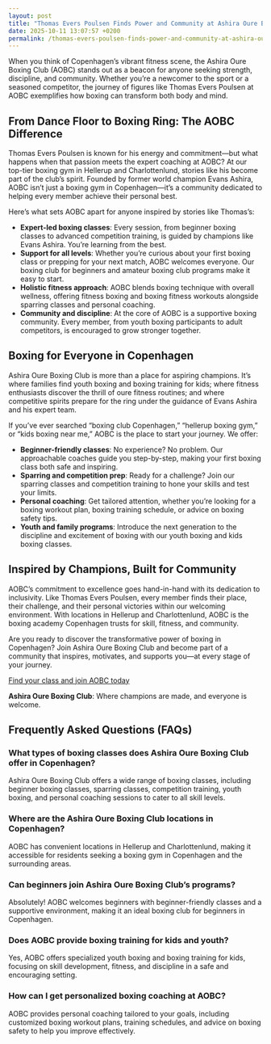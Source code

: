 ```yaml
---
layout: post
title: "Thomas Evers Poulsen Finds Power and Community at Ashira Oure Boxing Club"
date: 2025-10-11 13:07:57 +0200
permalink: /thomas-evers-poulsen-finds-power-and-community-at-ashira-oure-boxing-club/
---
```

When you think of Copenhagen’s vibrant fitness scene, the Ashira Oure Boxing Club (AOBC) stands out as a beacon for anyone seeking strength, discipline, and community. Whether you’re a newcomer to the sport or a seasoned competitor, the journey of figures like Thomas Evers Poulsen at AOBC exemplifies how boxing can transform both body and mind.

## From Dance Floor to Boxing Ring: The AOBC Difference

Thomas Evers Poulsen is known for his energy and commitment—but what happens when that passion meets the expert coaching at AOBC? At our top-tier boxing gym in Hellerup and Charlottenlund, stories like his become part of the club’s spirit. Founded by former world champion Evans Ashira, AOBC isn’t just a boxing gym in Copenhagen—it’s a community dedicated to helping every member achieve their personal best.

Here’s what sets AOBC apart for anyone inspired by stories like Thomas’s:

- **Expert-led boxing classes**: Every session, from beginner boxing classes to advanced competition training, is guided by champions like Evans Ashira. You’re learning from the best.
- **Support for all levels**: Whether you’re curious about your first boxing class or prepping for your next match, AOBC welcomes everyone. Our boxing club for beginners and amateur boxing club programs make it easy to start.
- **Holistic fitness approach**: AOBC blends boxing technique with overall wellness, offering fitness boxing and boxing fitness workouts alongside sparring classes and personal coaching.
- **Community and discipline**: At the core of AOBC is a supportive boxing community. Every member, from youth boxing participants to adult competitors, is encouraged to grow stronger together.

## Boxing for Everyone in Copenhagen

Ashira Oure Boxing Club is more than a place for aspiring champions. It’s where families find youth boxing and boxing training for kids; where fitness enthusiasts discover the thrill of oure fitness routines; and where competitive spirits prepare for the ring under the guidance of Evans Ashira and his expert team.

If you’ve ever searched “boxing club Copenhagen,” “hellerup boxing gym,” or “kids boxing near me,” AOBC is the place to start your journey. We offer:

- **Beginner-friendly classes**: No experience? No problem. Our approachable coaches guide you step-by-step, making your first boxing class both safe and inspiring.
- **Sparring and competition prep**: Ready for a challenge? Join our sparring classes and competition training to hone your skills and test your limits.
- **Personal coaching**: Get tailored attention, whether you’re looking for a boxing workout plan, boxing training schedule, or advice on boxing safety tips.
- **Youth and family programs**: Introduce the next generation to the discipline and excitement of boxing with our youth boxing and kids boxing classes.

## Inspired by Champions, Built for Community

AOBC’s commitment to excellence goes hand-in-hand with its dedication to inclusivity. Like Thomas Evers Poulsen, every member finds their place, their challenge, and their personal victories within our welcoming environment. With locations in Hellerup and Charlottenlund, AOBC is the boxing academy Copenhagen trusts for skill, fitness, and community.

Are you ready to discover the transformative power of boxing in Copenhagen? Join Ashira Oure Boxing Club and become part of a community that inspires, motivates, and supports you—at every stage of your journey.

[Find your class and join AOBC today](https://www.ashiraoure.com/)

**Ashira Oure Boxing Club**: Where champions are made, and everyone is welcome.

## Frequently Asked Questions (FAQs)

### What types of boxing classes does Ashira Oure Boxing Club offer in Copenhagen?
Ashira Oure Boxing Club offers a wide range of boxing classes, including beginner boxing classes, sparring classes, competition training, youth boxing, and personal coaching sessions to cater to all skill levels.

### Where are the Ashira Oure Boxing Club locations in Copenhagen?
AOBC has convenient locations in Hellerup and Charlottenlund, making it accessible for residents seeking a boxing gym in Copenhagen and the surrounding areas.

### Can beginners join Ashira Oure Boxing Club’s programs?
Absolutely! AOBC welcomes beginners with beginner-friendly classes and a supportive environment, making it an ideal boxing club for beginners in Copenhagen.

### Does AOBC provide boxing training for kids and youth?
Yes, AOBC offers specialized youth boxing and boxing training for kids, focusing on skill development, fitness, and discipline in a safe and encouraging setting.

### How can I get personalized boxing coaching at AOBC?
AOBC provides personal coaching tailored to your goals, including customized boxing workout plans, training schedules, and advice on boxing safety to help you improve effectively.

<script type="application/ld+json">
{
  "@context": "https://schema.org",
  "@type": "BlogPosting",
  "headline": "Thomas Evers Poulsen Finds Power and Community at Ashira Oure Boxing Club",
  "description": "Explore how Thomas Evers Poulsen’s journey at Ashira Oure Boxing Club (AOBC) in Copenhagen exemplifies the transformative power of boxing for beginners, fitness enthusiasts, and competitive boxers.",
  "author": {
    "@type": "Person",
    "name": "Ashira Oure"
  },
  "publisher": {
    "@type": "Person",
    "name": "Ashira Oure"
  },
  "mainEntityOfPage": {
    "@type": "WebPage",
    "@id": "https://www.ashiraoure.com/blog/thomas-evers-poulsen-ashira-oure-boxing-club"
  },
  "datePublished": "2024-06-01",
  "dateModified": "2024-06-01",
  "keywords": "ashira oure boxing club, ashira oure, aobc, evans ashira, ashira boxing, boxing club copenhagen, boxing gym copenhagen, boxing copenhagen, hellerup boxing gym, copenhagen boxing club, bokseklub københavn, beginner boxing classes, boxing club for beginners, boxing academy, youth boxing, kids boxing near me, boxing classes, sparring classes, boxing competition training, boxing training for kids, amateur boxing club, ashira wellness, yuna ashira, lucas ashira, mino ashira, oure fitness, oure nature, boxing fitness, fitness boxing, gym with boxing, boxing and fitness classes, boxing community, how to train for boxing, boxing drills, boxing sparring rules, boxing workout plan, boxing training schedule, boxing safety tips, first boxing class, evans fitness club, richard olsen boksning, asura boxing club, warrior fight club boxing academy, odyssey boxing club, kickboxing and boxing gym",
  "articleBody": "When you think of Copenhagen’s vibrant fitness scene, the Ashira Oure Boxing Club (AOBC) stands out as a beacon for anyone seeking strength, discipline, and community. Whether you’re a newcomer to the sport or a seasoned competitor, the journey of figures like Thomas Evers Poulsen at AOBC exemplifies how boxing can transform both body and mind.\n\nThomas Evers Poulsen is known for his energy and commitment—but what happens when that passion meets the expert coaching at AOBC? At our top-tier boxing gym in Hellerup and Charlottenlund, stories like his become part of the club’s spirit. Founded by former world champion Evans Ashira, AOBC isn’t just a boxing gym in Copenhagen—it’s a community dedicated to helping every member achieve their personal best.\n\nHere’s what sets AOBC apart for anyone inspired by stories like Thomas’s:\n\n- Expert-led boxing classes: Every session, from beginner boxing classes to advanced competition training, is guided by champions like Evans Ashira. You’re learning from the best.\n- Support for all levels: Whether you’re curious about your first boxing class or prepping for your next match, AOBC welcomes everyone. Our boxing club for beginners and amateur boxing club programs make it easy to start.\n- Holistic fitness approach: AOBC blends boxing technique with overall wellness, offering fitness boxing and boxing fitness workouts alongside sparring classes and personal coaching.\n- Community and discipline: At the core of AOBC is a supportive boxing community. Every member, from youth boxing participants to adult competitors, is encouraged to grow stronger together.\n\nAshira Oure Boxing Club is more than a place for aspiring champions. It’s where families find youth boxing and boxing training for kids; where fitness enthusiasts discover the thrill of oure fitness routines; and where competitive spirits prepare for the ring under the guidance of Evans Ashira and his expert team.\n\nIf you’ve ever searched “boxing club Copenhagen,” “hellerup boxing gym,” or “kids boxing near me,” AOBC is the place to start your journey. We offer:\n\n- Beginner-friendly classes: No experience? No problem. Our approachable coaches guide you step-by-step, making your first boxing class both safe and inspiring.\n- Sparring and competition prep: Ready for a challenge? Join our sparring classes and competition training to hone your skills and test your limits.\n- Personal coaching: Get tailored attention, whether you’re looking for a boxing workout plan, boxing training schedule, or advice on boxing safety tips.\n- Youth and family programs: Introduce the next generation to the discipline and excitement of boxing with our youth boxing and kids boxing classes.\n\nAOBC’s commitment to excellence goes hand-in-hand with its dedication to inclusivity. Like Thomas Evers Poulsen, every member finds their place, their challenge, and their personal victories within our welcoming environment. With locations in Hellerup and Charlottenlund, AOBC is the boxing academy Copenhagen trusts for skill, fitness, and community.\n\nAre you ready to discover the transformative power of boxing in Copenhagen? Join Ashira Oure Boxing Club and become part of a community that inspires, motivates, and supports you—at every stage of your journey."
}
</script>

<script type="application/ld+json">
{
  "@context": "https://schema.org",
  "@type": "FAQPage",
  "mainEntity": [
    {
      "@type": "Question",
      "name": "What types of boxing classes does Ashira Oure Boxing Club offer in Copenhagen?",
      "acceptedAnswer": {
        "@type": "Answer",
        "text": "Ashira Oure Boxing Club offers a wide range of boxing classes, including beginner boxing classes, sparring classes, competition training, youth boxing, and personal coaching sessions to cater to all skill levels."
      }
    },
    {
      "@type": "Question",
      "name": "Where are the Ashira Oure Boxing Club locations in Copenhagen?",
      "acceptedAnswer": {
        "@type": "Answer",
        "text": "AOBC has convenient locations in Hellerup and Charlottenlund, making it accessible for residents seeking a boxing gym in Copenhagen and the surrounding areas."
      }
    },
    {
      "@type": "Question",
      "name": "Can beginners join Ashira Oure Boxing Club’s programs?",
      "acceptedAnswer": {
        "@type": "Answer",
        "text": "Absolutely! AOBC welcomes beginners with beginner-friendly classes and a supportive environment, making it an ideal boxing club for beginners in Copenhagen."
      }
    },
    {
      "@type": "Question",
      "name": "Does AOBC provide boxing training for kids and youth?",
      "acceptedAnswer": {
        "@type": "Answer",
        "text": "Yes, AOBC offers specialized youth boxing and boxing training for kids, focusing on skill development, fitness, and discipline in a safe and encouraging setting."
      }
    },
    {
      "@type": "Question",
      "name": "How can I get personalized boxing coaching at AOBC?",
      "acceptedAnswer": {
        "@type": "Answer",
        "text": "AOBC provides personal coaching tailored to your goals, including customized boxing workout plans, training schedules, and advice on boxing safety to help you improve effectively."
      }
    }
  ]
}
</script>